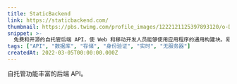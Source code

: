 ```yaml
---
title: StaticBackend
link: https://staticbackend.com/
thumbnail: https://pbs.twimg.com/profile_images/1222121125397893120/o-DKnl5Q_400x400.jpg
snippet: >-
  免费和开源的自托管后端 API，使 Web 和移动开发人员能够使用应用程序的通用构建块。易于部署的 Firebase 替代方案包括身份验证、数据库、存储、实时数据库和 WebSocket、服务器端函数、任务计划程序、发送电子邮件等。
tags: ["API", "数据库", "存储", "身份验证", "实时", "无服务器"]
createdAt: 2022-03-05T00:00:00.000Z
---
```

自托管功能丰富的后端 API。
